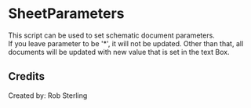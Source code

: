 # SheetParameters
This script can be used to set schematic document parameters.\
If you leave parameter to be '*', it will not be updated. Other than that, all documents will be updated with new value that is set in the text Box.


## Credits
Created by: Rob Sterling